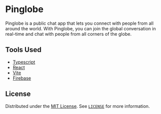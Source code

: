 # Pinglobe

Pinglobe is a public chat app that lets you connect with people from all around the world. With Pinglobe, you can join the global conversation in real-time and chat with people from all corners of the globe.

## Tools Used

- [Typescript](https://www.typescriptlang.org/)
- [React](https://react.dev/)
- [Vite](https://vitejs.dev/)
- [Firebase](https://firebase.google.com/)

## License

Distributed under the [MIT License](https://opensource.org/license/mit/). See [`LICENSE`](https://github.com/wajid-nv/pinglobe/blob/main/LICENSE) for more information.

